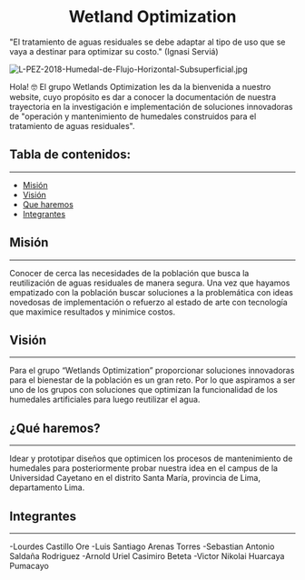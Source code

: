 <h1 align="center">Wetland Optimization</h1>
"El tratamiento de aguas residuales se debe adaptar al tipo de uso que se vaya a destinar para optimizar su costo." (Ignasi Serviá)

![L-PEZ-2018-Humedal-de-Flujo-Horizontal-Subsuperficial.jpg](https://i.postimg.cc/rw3SPnwS/L-PEZ-2018-Humedal-de-Flujo-Horizontal-Subsuperficial.jpg)

Hola! 🤓
El grupo Wetlands Optimization les da la bienvenida a nuestro website, cuyo propósito es dar a conocer la documentación de nuestra trayectoria en la investigación e implementación de soluciones innovadoras de "operación y mantenimiento de humedales construidos para el tratamiento de aguas residuales".



## Tabla de contenidos:
---

- [Misión](#Misión)
- [Visión](#Visión)
- [Que haremos](#Que-haremos)
- [Integrantes](#Integrantes)

## Misión
---
Conocer de cerca las necesidades de la población que busca la reutilización de aguas residuales de manera segura. Una vez que hayamos empatizado con la población buscar soluciones a la problemática con ideas novedosas de implementación o refuerzo al estado de arte con tecnología que maximice resultados y minimice costos. 

## Visión
---
Para el grupo “Wetlands Optimization” proporcionar soluciones innovadoras para el bienestar de la población es un gran reto. Por lo que aspiramos a ser uno de los grupos con soluciones que optimizan la funcionalidad de los humedales artificiales para luego reutilizar el agua.


## ¿Qué haremos?
---
Idear y prototipar diseños que optimicen los procesos de mantenimiento de humedales para posteriormente probar nuestra idea en el campus de la Universidad Cayetano en el distrito Santa María, provincia de Lima, departamento Lima. 


## Integrantes
---
-Lourdes Castillo Ore
-Luis Santiago Arenas Torres
-Sebastian Antonio Saldaña Rodriguez
-Arnold Uriel Casimiro Beteta
-Victor Nikolai Huarcaya Pumacayo




